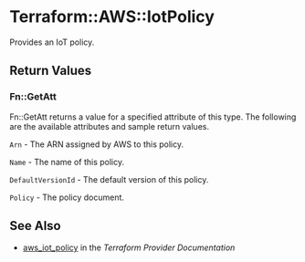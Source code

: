# Terraform::AWS::IotPolicy

Provides an IoT policy.

## Return Values

### Fn::GetAtt

Fn::GetAtt returns a value for a specified attribute of this type. The following are the available attributes and sample return values.

`Arn` - The ARN assigned by AWS to this policy.

`Name` - The name of this policy.

`DefaultVersionId` - The default version of this policy.

`Policy` - The policy document.

## See Also

* [aws_iot_policy](https://www.terraform.io/docs/providers/aws/r/iot_policy.html) in the _Terraform Provider Documentation_